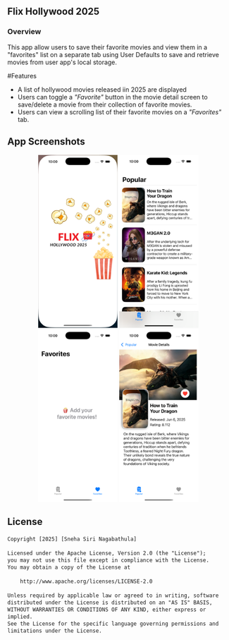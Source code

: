 ## Flix Hollywood 2025

### Overview

This app allow users to save their favorite movies and view them in a "favorites" list on a separate tab using User Defaults to save and retrieve movies from user app's local storage. 



#Features

- A list of hollywood movies released iin 2025 are displayed
- Users can toggle a *"Favorite"* button in the movie detail screen to save/delete a movie from their collection of favorite movies.
- Users can view a scrolling list of their favorite movies on a *"Favorites"* tab.

## App Screenshots

<div align="center">
  <img src="./sim1.png" alt="Home" width="180">
  <img src="./sim2.png" alt="Profile" width="180">
  <img src="./sim3.png" alt="Settings" width="180">
  <img src="./sim4.png" alt="Settings" width="180">
</div>



## License

    Copyright [2025] [Sneha Siri Nagabathula]

    Licensed under the Apache License, Version 2.0 (the "License");
    you may not use this file except in compliance with the License.
    You may obtain a copy of the License at

        http://www.apache.org/licenses/LICENSE-2.0

    Unless required by applicable law or agreed to in writing, software
    distributed under the License is distributed on an "AS IS" BASIS,
    WITHOUT WARRANTIES OR CONDITIONS OF ANY KIND, either express or implied.
    See the License for the specific language governing permissions and
    limitations under the License.
